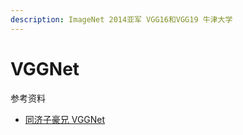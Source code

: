 ```yaml
---
description: ImageNet 2014亚军 VGG16和VGG19 牛津大学
---
```


# VGGNet





参考资料

* [同济子豪兄 VGGNet](https://www.bilibili.com/video/BV1fU4y1E7bY/?spm\_id\_from=autoNext\&vd\_source=4afb0374462e2a6a5fe3309f3b19500d)
